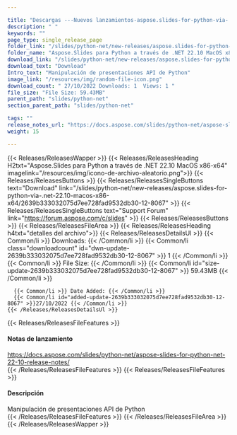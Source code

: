 ```yaml
---

title: "Descargas ---Nuevos lanzamientos-aspose.slides-for-python-via-.net-22.10-macos-x86-x64"
description: " "
keywords: ""
page_type: single_release_page
folder_link: "/slides/python-net/new-releases/aspose.slides-for-python-via-.net-22.10-macos-x86-x64/"
folder_name: "Aspose.Slides para Python a través de .NET 22.10 MacOS x86-x64"
download_link: "/slides/python-net/new-releases/aspose.slides-for-python-via-.net-22.10-macos-x86-x64/2639b333032075d7ee728fad9532db30-12-8067"
download_text: "Download"
Intro_text: "Manipulación de presentaciones API de Python"
image_link: "/resources/img/random-file-icon.png"
download_count: " 27/10/2022 Downloads: 1  Views: 1 "
file_size: "File Size: 59.43MB"
parent_path: "slides/python-net"
section_parent_path: "slides/python-net"

tags: ""
release_notes_url: "https://docs.aspose.com/slides/python-net/aspose-slides-for-python-net-22-10-release-notes/"
weight: 15

---
```


{{< Releases/ReleasesWapper >}}
  {{< Releases/ReleasesHeading H2txt="Aspose.Slides para Python a través de .NET 22.10 MacOS x86-x64" imagelink="/resources/img/icono-de-archivo-aleatorio.png">}}
  {{< Releases/ReleasesButtons >}}
    {{< Releases/ReleasesSingleButtons text="Download" link="/slides/python-net/new-releases/aspose.slides-for-python-via-.net-22.10-macos-x86-x64/2639b333032075d7ee728fad9532db30-12-8067" >}}
    {{< Releases/ReleasesSingleButtons text="Support Forum" link="https://forum.aspose.com/c/slides" >}}
  {{< Releases/ReleasesButtons >}}
  {{< Releases/ReleasesFileArea >}}
    {{< Releases/ReleasesHeading h4txt="detalles del archivo">}}
    {{< Releases/ReleasesDetailsUl >}}
      {{< Common/li >}} Downloads: {{< /Common/li >}}
      {{< Common/li class="downloadcount" id="dwn-update-2639b333032075d7ee728fad9532db30-12-8067" >}} 1 {{< /Common/li >}}
      {{< Common/li >}} File Size: {{< /Common/li >}}
      {{< Common/li id="size-update-2639b333032075d7ee728fad9532db30-12-8067" >}} 59.43MB {{< /Common/li >}}

      {{< Common/li >}} Date Added: {{< /Common/li >}}
      {{< Common/li id="added-update-2639b333032075d7ee728fad9532db30-12-8067" >}}27/10/2022 {{< /Common/li >}}
    {{< /Releases/ReleasesDetailsUl >}}

  {{< Releases/ReleasesFileFeatures >}}
      <h4>Notas de lanzamiento</h4><div> <a href='https://docs.aspose.com/slides/python-net/aspose-slides-for-python-net-22-10-release-notes/'>https://docs.aspose.com/slides/python-net/aspose-slides-for-python-net-22-10-release-notes/</a></div>
  {{< /Releases/ReleasesFileFeatures >}}
  {{< Releases/ReleasesFileFeatures >}}
      <h4>Descripción</h4><div class="HTMLDescription"> Manipulación de presentaciones API de Python</div>
  {{< /Releases/ReleasesFileFeatures >}}
 {{< /Releases/ReleasesFileArea >}}
{{< /Releases/ReleasesWapper >}}




